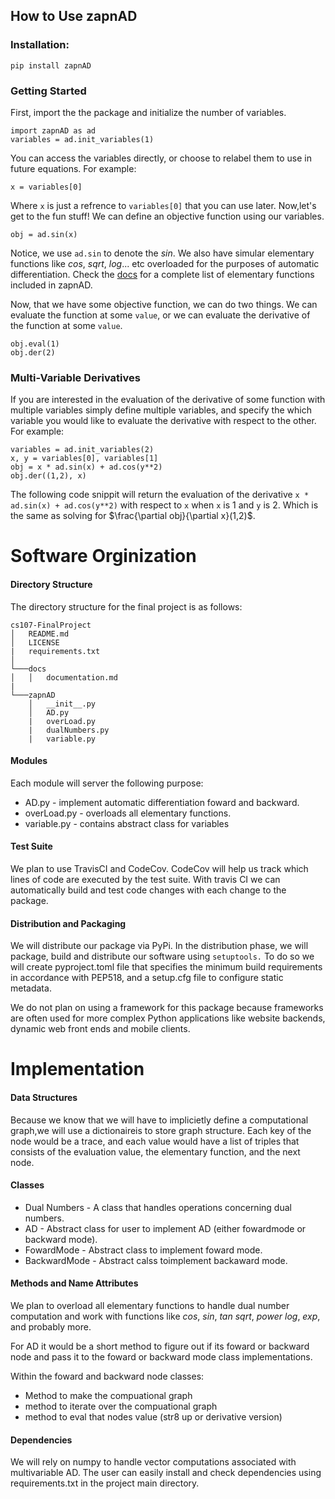 ## How to Use zapnAD

### Installation:
    pip install zapnAD

### Getting Started

First, import the the package and initialize the number of variables.

    import zapnAD as ad
    variables = ad.init_variables(1)

You can access the variables directly, or choose to relabel them to use in future equations. For example:

    x = variables[0]

Where `x` is just a refrence to `variables[0]` that you can use later. Now,let's get to the fun stuff! We can define an objective function using our variables.

    obj = ad.sin(x)

Notice, we use `ad.sin` to denote the $sin$. We also have simular elementary functions like $cos$, $sqrt$, $log$... etc overloaded for the purposes of automatic differentiation. Check the [docs](google.com) for a complete list of elementary functions included in zapnAD.

Now, that we have some objective function, we can do two things. We can evaluate the function at some `value`, or we can evaluate the derivative of the function at some `value`.

    obj.eval(1)
    obj.der(2)

### Multi-Variable Derivatives

If you are interested in the evaluation of the derivative of some function with multiple variables simply define multiple variables, and specify the which variable you would like to evaluate the derivative with respect to the other. For example:

    variables = ad.init_variables(2)
    x, y = variables[0], variables[1]
    obj = x * ad.sin(x) + ad.cos(y**2)
    obj.der((1,2), x)

The following code snippit will return the evaluation of the derivative `x * ad.sin(x) + ad.cos(y**2)` with respect to `x` when `x` is 1 and `y` is 2. Which is the same as solving for $\frac{\partial obj}{\partial x}(1,2)$.

# Software Orginization

#### Directory Structure
The directory structure for the final project is as follows:

```
cs107-FinalProject
│   README.md
│   LICENSE  
|   requirements.txt
│
└───docs
│   │   documentation.md
|
└───zapnAD
    │   __init__.py
    │   AD.py
    |   overLoad.py
    |   dualNumbers.py
    |   variable.py

```

#### Modules

Each module will server the following purpose:
 - AD.py - implement automatic differentiation foward and backward.
 - overLoad.py - overloads all elementary functions.
 - variable.py - contains abstract class for variables

#### Test Suite

We plan to use TravisCI and CodeCov. CodeCov will help us track which lines of code are executed by the test suite. With travis CI we can automatically build and test code changes with each change to the package.

#### Distribution and Packaging 

We will distribute our package via PyPi. In the distribution phase, we will package, build and distribute  our software using `setuptools.` To do so we will create pyproject.toml file that specifies the minimum build requirements in accordance with PEP518, and a setup.cfg file to configure static metadata.

We do not plan on using a framework for this package because frameworks are often used for more complex Python applications like website backends, dynamic web front ends and mobile clients.

# Implementation 

#### Data Structures

Because we know that we will have to implicietly define a computational graph,we will use a dictionaireis to store graph structure. Each key of the node would be a trace, and each value would have a list of triples that consists of the evaluation value, the elementary function, and the next node.

#### Classes
 - Dual Numbers - A class that handles operations concerning dual numbers.
 - AD - Abstract class for user to implement AD (either fowardmode or backward mode).
 - FowardMode - Abstract class to implement foward mode.
 - BackwardMode - Abstract calss toimplement backaward mode.


 #### Methods and Name Attributes

We plan to overload all elementary functions to handle dual number computation and work with functions like $cos$, $sin$, $tan$ $sqrt$, $power$ $log$, $exp$, and probably more.

For AD it would be a short method to figure out if its foward or backward node and pass it to the foward or backward mode class implementations.

Within the foward and backward node classes:
 - Method to make the compuational graph
 - method to iterate over the compuational graph
 - method to eval that nodes value (str8 up or derivative version)


 #### Dependencies

 We will rely on numpy to handle vector computations associated with multivariable AD. The user can easily install and check dependencies using requirements.txt in the project main directory. 

